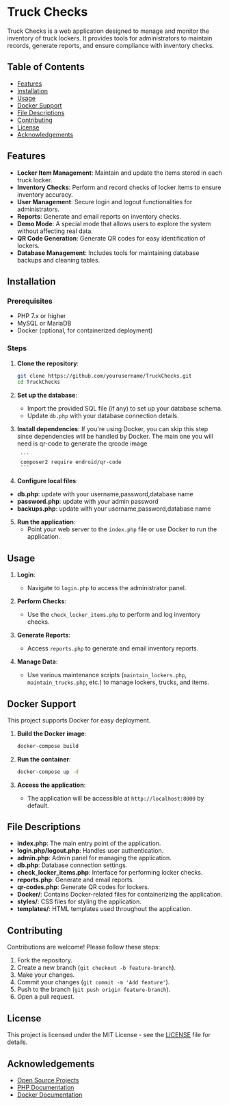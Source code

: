 # Truck Checks

Truck Checks is a web application designed to manage and monitor the inventory of truck lockers. It provides tools for administrators to maintain records, generate reports, and ensure compliance with inventory checks.

## Table of Contents
- [Features](#features)
- [Installation](#installation)
- [Usage](#usage)
- [Docker Support](#docker-support)
- [File Descriptions](#file-descriptions)
- [Contributing](#contributing)
- [License](#license)
- [Acknowledgements](#acknowledgements)

## Features

- **Locker Item Management**: Maintain and update the items stored in each truck locker.
- **Inventory Checks**: Perform and record checks of locker items to ensure inventory accuracy.
- **User Management**: Secure login and logout functionalities for administrators.
- **Reports**: Generate and email reports on inventory checks.
- **Demo Mode**: A special mode that allows users to explore the system without affecting real data.
- **QR Code Generation**: Generate QR codes for easy identification of lockers.
- **Database Management**: Includes tools for maintaining database backups and cleaning tables.

## Installation

### Prerequisites

- PHP 7.x or higher
- MySQL or MariaDB
- Docker (optional, for containerized deployment)

### Steps

1. **Clone the repository**:
    ```bash
    git clone https://github.com/yourusername/TruckChecks.git
    cd TruckChecks
    ```

2. **Set up the database**:
    - Import the provided SQL file (if any) to set up your database schema.
    - Update `db.php` with your database connection details.

3. **Install dependencies**:
    If you're using Docker, you can skip this step since dependencies will be handled by Docker.
    The main one you will need is qr-code to generate the qrcode image

        ```
        composer2 require endroid/qr-code
        ```
        
4. **Configure local files**:
- **db.php**: update with your username,password,database name
- **password.php**: update with your admin password
- **backups.php**: update with your username,password,database name


5. **Run the application**:
    - Point your web server to the `index.php` file or use Docker to run the application.

## Usage

1. **Login**:
    - Navigate to `login.php` to access the administrator panel.

2. **Perform Checks**:
    - Use the `check_locker_items.php` to perform and log inventory checks.

3. **Generate Reports**:
    - Access `reports.php` to generate and email inventory reports.

4. **Manage Data**:
    - Use various maintenance scripts (`maintain_lockers.php`, `maintain_trucks.php`, etc.) to manage lockers, trucks, and items.

## Docker Support

This project supports Docker for easy deployment.

1. **Build the Docker image**:
    ```bash
    docker-compose build
    ```

2. **Run the container**:
    ```bash
    docker-compose up -d
    ```

3. **Access the application**:
    - The application will be accessible at `http://localhost:8000` by default.

## File Descriptions

- **index.php**: The main entry point of the application.
- **login.php/logout.php**: Handles user authentication.
- **admin.php**: Admin panel for managing the application.
- **db.php**: Database connection settings.
- **check_locker_items.php**: Interface for performing locker checks.
- **reports.php**: Generate and email reports.
- **qr-codes.php**: Generate QR codes for lockers.
- **Docker/**: Contains Docker-related files for containerizing the application.
- **styles/**: CSS files for styling the application.
- **templates/**: HTML templates used throughout the application.

## Contributing

Contributions are welcome! Please follow these steps:

1. Fork the repository.
2. Create a new branch (`git checkout -b feature-branch`).
3. Make your changes.
4. Commit your changes (`git commit -m 'Add feature'`).
5. Push to the branch (`git push origin feature-branch`).
6. Open a pull request.

## License

This project is licensed under the MIT License - see the [LICENSE](LICENSE) file for details.

## Acknowledgements

- [Open Source Projects](https://opensource.org/)
- [PHP Documentation](https://www.php.net/docs.php)
- [Docker Documentation](https://docs.docker.com/)





